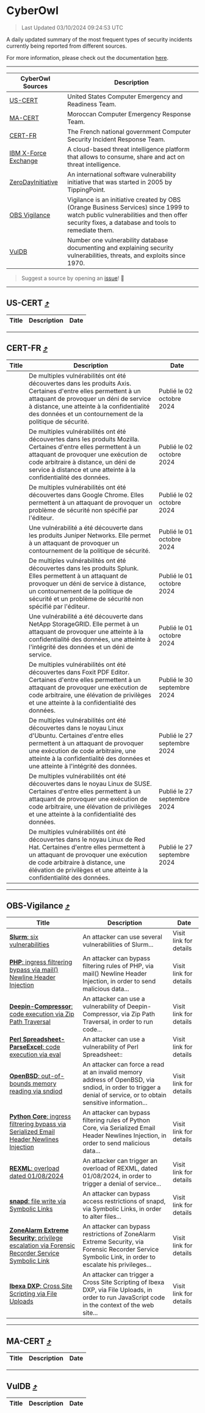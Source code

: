
 <div id='top'></div>

# CyberOwl

 > Last Updated 03/10/2024 09:24:53 UTC
 
 A daily updated summary of the most frequent types of security incidents currently being reported from different sources.
 
 For more information, please check out the documentation [here](./docs/README.md).
 
 ---
 |CyberOwl Sources|Description|
 |---|---|
 |[US-CERT](#us-cert-arrow_heading_up)|United States Computer Emergency and Readiness Team.|
 |[MA-CERT](#ma-cert-arrow_heading_up)|Moroccan Computer Emergency Response Team.|
 |[CERT-FR](#cert-fr-arrow_heading_up)|The French national government Computer Security Incident Response Team.|
 |[IBM X-Force Exchange](#ibmcloud-arrow_heading_up)|A cloud-based threat intelligence platform that allows to consume, share and act on threat intelligence.|
 |[ZeroDayInitiative](#zerodayinitiative-arrow_heading_up)|An international software vulnerability initiative that was started in 2005 by TippingPoint.|
 |[OBS Vigilance](#obs-vigilance-arrow_heading_up)|Vigilance is an initiative created by OBS (Orange Business Services) since 1999 to watch public vulnerabilities and then offer security fixes, a database and tools to remediate them.|
 |[VulDB](#vuldb-arrow_heading_up)|Number one vulnerability database documenting and explaining security vulnerabilities, threats, and exploits since 1970.|
 
 > Suggest a source by opening an [issue](https://github.com/karimhabush/cyberowl/issues)! :raised_hands:
 ---

## US-CERT [:arrow_heading_up:](#cyberowl)

 |Title|Description|Date|
 |---|---|---|
 
 ---

## CERT-FR [:arrow_heading_up:](#cyberowl)

 |Title|Description|Date|
 |---|---|---|
 |[](https://www.cert.ssi.gouv.fr/avis/CERTFR-2024-AVI-0830/)|De multiples vulnérabilités ont été découvertes dans les produits Axis. Certaines d'entre elles permettent à un attaquant de provoquer un déni de service à distance, une atteinte à la confidentialité des données et un contournement de la politique de sécurité.|Publié le 02 octobre 2024|
 |[](https://www.cert.ssi.gouv.fr/avis/CERTFR-2024-AVI-0829/)|De multiples vulnérabilités ont été découvertes dans les produits Mozilla. Certaines d'entre elles permettent à un attaquant de provoquer une exécution de code arbitraire à distance, un déni de service à distance et une atteinte à la confidentialité des données.|Publié le 02 octobre 2024|
 |[](https://www.cert.ssi.gouv.fr/avis/CERTFR-2024-AVI-0828/)|De multiples vulnérabilités ont été découvertes dans Google Chrome. Elles permettent à un attaquant de provoquer un problème de sécurité non spécifié par l'éditeur.|Publié le 02 octobre 2024|
 |[](https://www.cert.ssi.gouv.fr/avis/CERTFR-2024-AVI-0827/)|Une vulnérabilité a été découverte dans les produits Juniper Networks. Elle permet à un attaquant de provoquer un contournement de la politique de sécurité.|Publié le 01 octobre 2024|
 |[](https://www.cert.ssi.gouv.fr/avis/CERTFR-2024-AVI-0826/)|De multiples vulnérabilités ont été découvertes dans les produits Splunk. Elles permettent à un attaquant de provoquer un déni de service à distance, un contournement de la politique de sécurité et un problème de sécurité non spécifié par l'éditeur.|Publié le 01 octobre 2024|
 |[](https://www.cert.ssi.gouv.fr/avis/CERTFR-2024-AVI-0825/)|Une vulnérabilité a été découverte dans NetApp StorageGRID. Elle permet à un attaquant de provoquer une atteinte à la confidentialité des données, une atteinte à l'intégrité des données et un déni de service.|Publié le 01 octobre 2024|
 |[](https://www.cert.ssi.gouv.fr/avis/CERTFR-2024-AVI-0824/)|De multiples vulnérabilités ont été découvertes dans Foxit PDF Editor. Certaines d'entre elles permettent à un attaquant de provoquer une exécution de code arbitraire, une élévation de privilèges et une atteinte à la confidentialité des données.|Publié le 30 septembre 2024|
 |[](https://www.cert.ssi.gouv.fr/avis/CERTFR-2024-AVI-0823/)|De multiples vulnérabilités ont été découvertes dans le noyau Linux d'Ubuntu. Certaines d'entre elles permettent à un attaquant de provoquer une exécution de code arbitraire, une atteinte à la confidentialité des données et une atteinte à l'intégrité des données.|Publié le 27 septembre 2024|
 |[](https://www.cert.ssi.gouv.fr/avis/CERTFR-2024-AVI-0822/)|De multiples vulnérabilités ont été découvertes dans le noyau Linux de SUSE. Certaines d'entre elles permettent à un attaquant de provoquer une exécution de code arbitraire, une élévation de privilèges et une atteinte à la confidentialité des données.|Publié le 27 septembre 2024|
 |[](https://www.cert.ssi.gouv.fr/avis/CERTFR-2024-AVI-0821/)|De multiples vulnérabilités ont été découvertes dans le noyau Linux de Red Hat. Certaines d'entre elles permettent à un attaquant de provoquer une exécution de code arbitraire à distance, une élévation de privilèges et une atteinte à la confidentialité des données.|Publié le 27 septembre 2024|
 
 ---

## OBS-Vigilance [:arrow_heading_up:](#cyberowl)

 |Title|Description|Date|
 |---|---|---|
 |[<a href="https://vigilance.fr/vulnerability/Slurm-six-vulnerabilities-43209" class="noirorange"><b>Slurm</b>: six vulnerabilities</a>](https://vigilance.fr/vulnerability/Slurm-six-vulnerabilities-43209)|An attacker can use several vulnerabilities of Slurm...|Visit link for details|
 |[<a href="https://vigilance.fr/vulnerability/PHP-ingress-filtrering-bypass-via-mail-Newline-Header-Injection-44856" class="noirorange"><b>PHP</b>: ingress filtrering bypass via mail() Newline Header Injection</a>](https://vigilance.fr/vulnerability/PHP-ingress-filtrering-bypass-via-mail-Newline-Header-Injection-44856)|An attacker can bypass filtering rules of PHP, via mail() Newline Header Injection, in order to send malicious data...|Visit link for details|
 |[<a href="https://vigilance.fr/vulnerability/Deepin-Compressor-code-execution-via-Zip-Path-Traversal-43204" class="noirorange"><b>Deepin-Compressor</b>: code execution via Zip Path Traversal</a>](https://vigilance.fr/vulnerability/Deepin-Compressor-code-execution-via-Zip-Path-Traversal-43204)|An attacker can use a vulnerability of Deepin-Compressor, via Zip Path Traversal, in order to run code...|Visit link for details|
 |[<a href="https://vigilance.fr/vulnerability/Perl-Spreadsheet-ParseExcel-code-execution-via-eval-43198" class="noirorange"><b>Perl Spreadsheet-<wbr>ParseExcel</wbr></b>: code execution via eval</a>](https://vigilance.fr/vulnerability/Perl-Spreadsheet-ParseExcel-code-execution-via-eval-43198)|An attacker can use a vulnerability of Perl Spreadsheet::|Visit link for details|
 |[<a href="https://vigilance.fr/vulnerability/OpenBSD-out-of-bounds-memory-reading-via-sndiod-44854" class="noirorange"><b>OpenBSD</b>: out-of-bounds memory reading via sndiod</a>](https://vigilance.fr/vulnerability/OpenBSD-out-of-bounds-memory-reading-via-sndiod-44854)|An attacker can force a read at an invalid memory address of OpenBSD, via sndiod, in order to trigger a denial of service, or to obtain sensitive information...|Visit link for details|
 |[<a href="https://vigilance.fr/vulnerability/Python-Core-ingress-filtrering-bypass-via-Serialized-Email-Header-Newlines-Injection-44852" class="noirorange"><b>Python Core</b>: ingress filtrering bypass via Serialized Email Header Newlines Injection</a>](https://vigilance.fr/vulnerability/Python-Core-ingress-filtrering-bypass-via-Serialized-Email-Header-Newlines-Injection-44852)|An attacker can bypass filtering rules of Python Core, via Serialized Email Header Newlines Injection, in order to send malicious data...|Visit link for details|
 |[<a href="https://vigilance.fr/vulnerability/REXML-overload-dated-01-08-2024-44850" class="noirorange"><b>REXML</b>: overload dated 01/08/2024</a>](https://vigilance.fr/vulnerability/REXML-overload-dated-01-08-2024-44850)|An attacker can trigger an overload of REXML, dated 01/08/2024, in order to trigger a denial of service...|Visit link for details|
 |[<a href="https://vigilance.fr/vulnerability/snapd-file-write-via-Symbolic-Links-44849" class="noirorange"><b>snapd</b>: file write via Symbolic Links</a>](https://vigilance.fr/vulnerability/snapd-file-write-via-Symbolic-Links-44849)|An attacker can bypass access restrictions of snapd, via Symbolic Links, in order to alter files...|Visit link for details|
 |[<a href="https://vigilance.fr/vulnerability/ZoneAlarm-Extreme-Security-privilege-escalation-via-Forensic-Recorder-Service-Symbolic-Link-44846" class="noirorange"><b>ZoneAlarm Extreme Security</b>: privilege escalation via Forensic Recorder Service Symbolic Link</a>](https://vigilance.fr/vulnerability/ZoneAlarm-Extreme-Security-privilege-escalation-via-Forensic-Recorder-Service-Symbolic-Link-44846)|An attacker can bypass restrictions of ZoneAlarm Extreme Security, via Forensic Recorder Service Symbolic Link, in order to escalate his privileges...|Visit link for details|
 |[<a href="https://vigilance.fr/vulnerability/Ibexa-DXP-Cross-Site-Scripting-via-File-Uploads-44845" class="noirorange"><b>Ibexa DXP</b>: Cross Site Scripting via File Uploads</a>](https://vigilance.fr/vulnerability/Ibexa-DXP-Cross-Site-Scripting-via-File-Uploads-44845)|An attacker can trigger a Cross Site Scripting of Ibexa DXP, via File Uploads, in order to run JavaScript code in the context of the web site...|Visit link for details|
 
 ---

## MA-CERT [:arrow_heading_up:](#cyberowl)

 |Title|Description|Date|
 |---|---|---|
 
 ---

## VulDB [:arrow_heading_up:](#cyberowl)

 |Title|Description|Date|
 |---|---|---|
 
